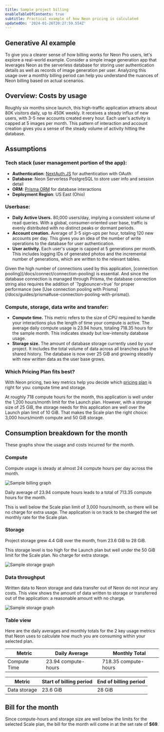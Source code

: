 ```yaml
---
title: Sample project billing
enableTableOfContents: true
subtitle: Practical example of how Neon pricing is calculated
updatedOn: '2024-01-26T20:27:59.554Z'
---
```


## Generative AI example

To give you a clearer sense of how billing works for Neon Pro users, let's explore a real-world example. Consider a simple image generation app that leverages Neon as the serverless database for storing user authentication details as well as records of image generation per user. Analyzing this usage over a monthly billing period can help you understand the nuances of Neon billing based on actual scenarios.

## Overview: Costs by usage

Roughly six months since launch, this high-traffic application attracts about 80K visitors daily, up to 450K weekly. It receives a steady influx of new users, with 3-5 new accounts created every hour. Each user's activity is capped at 5 images per month. This pattern of interaction and account creation gives you a sense of the steady volume of activity hitting the database. 

## Assumptions

### Tech stack (user management portion of the app):
* **Authentication**: [NextAuth.JS](https://next-auth.js.org/) for authentication with OAuth
* **Database**: Neon Serverless PostgreSQL to store user info and session detail
* **ORM**: [Prisma ORM](https://www.prisma.io/) for database interactions
* **Deployment Region**: US East (Ohio)

### Userbase:
* **Daily Active Users.** 80,000 users/day, implying a consistent volume of read queries. With a global, consumer-oriented user base, traffic is evenly distributed with no distinct peaks or dormant periods.
* **Account creation.** Average of 3-5 sign-ups per hour, totaling 120 new accounts per day. This gives you an idea of the number of write operations to the database for user authentication.
* **User activity.** Each user's usage is capped at 5 generations per month. This includes logging IDs of generated photos and the incremental number of generations, which are written to the relevant tables.

<Admonition type="note">
Given the high number of connections used by this application, [connection pooling](/docs/connect/connection-pooling) is essential. And since the database connection is managed through Prisma, the database connection string also requires the addition of `?pgbouncer=true` for proper performance (see [Use connection pooling with Prisma](/docs/guides/prisma#use-connection-pooling-with-prisma)). 
</Admonition>

### Compute, storage, data write and transfer:

* **Compute time.** This metric refers to the size of CPU required to handle your interactions plus the length of time your compute is active. The average daily compute usage is 23.94 hours, totaling 718.35 hours for the sample month. This indicates steady but low-intensity database usage.
* **Storage size.** The amount of database storage currently used by your project. It includes the total volume of data across all branches plus the shared history. The database is now over 25 GiB and growing steadily with new written data as the user base grows.

### Which Pricing Plan fits best?

With Neon pricing, two key metrics help you decide which [pricing plan](https://neon.tech/pricing) is right for you: compute time and storage.

At roughly 718 compute hours for the month, this application is well under the 1,200 hours/month limit for the Launch plan. However, with a storage size of 25 GiB, the storage needs for this application are well over the Launch plan limit of 10 GiB. That makes the Scale plan the right choice: 3,000 hours/month compute and 50 GiB storage.

## Consumption breakdown for the month

These graphs show the usage and costs incurred for the month.

### Compute

Compute usage is steady at almost 24 compute hours per day across the month.

![Sample billing graph](/docs/introduction/billing_compute_graph.png)

Daily average of 23.94 compute hours leads to a total of 713.35 compute hours for the month.

This is well below the Scale plan limit of 3,000 hours/month, so there will be no charge for extra usage. The application is on track to be charged the set monthly rate for the Scale plan.

### Storage

Project storage grew 4.4 GiB over the month, from 23.6 GiB to 28 GiB.

This storage level is too high for the Launch plan but well under the 50 GiB limit for the Scale plan. No charge for extra storage.

![Sample storage graph](/docs/introduction/billing_storage_graph.png)

### Data throughput
Written data to Neon storage and data transfer out of Neon do not incur any costs. This view shows the amount of data written to storage or transferred out of the application: a reasonable amount with no charge.

![Sample storage graph](/docs/introduction/billing_data_graph.png)

### Table view

Here are the daily averages and monthly totals for the 2 key usage metrics that Neon uses to calculate how much you are consuming within your selected plan.

| Metric          | Daily Average | Monthly Total |
|-----------------|---------------|---------------|
| Compute Time    | 23.94 compute-hours      | 718.35 compute-hours    |

 Metric           | Start of billing period| End of billing period |
|-----------------|---------------|---------------|
| Data storage    | 23.6 GiB        | 28 GiB         |

## Bill for the month

Since compute-hours and storage size are well below the limits for the selected Scale plan, the bill for the month will come in at the set rate of **$69**.
